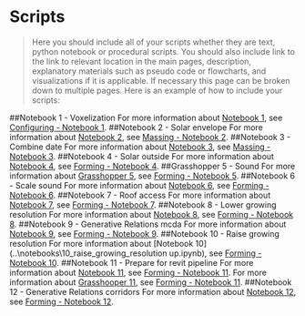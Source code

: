 # Scripts

> Here you should include all of your scripts whether they are text, python notebook or procedural scripts. You should also include link to the link to relevant location in the main pages, description, explanatory materials such as pseudo code or flowcharts, and visualizations if it is applicable. If necessary this page can be broken down to multiple pages. Here is an example of how to include your scripts:

<!-- ``` python
edges = []
for cell_neigh in cell_neighbors:
    cell = cell_neigh[0]
    for neigh in cell_neigh[1:]:
        if neigh != -1 and neigh > cell:
            edges.append((cell, neigh))
``` -->


##Notebook 1 - Voxelization
For more information about [Notebook 1](..\notebooks\01_voxelization.ipynb), see [Configuring - Notebook 1](/a2.2_Notebook1/).
##Notebook 2 - Solar envelope
For more information about [Notebook 2](..\notebooks\02_solar_envelope.ipynb), see [Massing - Notebook 2](/a3.2_Notebook2/).
##Notebook 3 - Combine date
For more information about [Notebook 3](..\notebooks\03_combine_data.ipynb), see [Massing - Notebook 3](/a3.2_Notebook3/).
##Notebook 4 - Solar outside
For more information about [Notebook 4](..\notebooks\04_solar_outside.ipynb), see [Forming - Notebook 4](/a4.2_Notebook4/).
##Grasshopper 5 - Sound
For more information about [Grasshopper 5](..\notebooks\05_sound.gh), see [Forming - Notebook 5](/a4.2_Notebook5/).
##Notebook 6 - Scale sound
For more information about [Notebook 6](..\notebooks\06_scale_sound.ipynb), see [Forming - Notebook 6](/a4.2_Notebook6/).
##Notebook 7 - Roof access
For more information about [Notebook 7](..\notebooks\07_roof_access.ipynb), see [Forming - Notebook 7](/a4.2_Notebook7/).
##Notebook 8 - Lower growing resolution
For more information about [Notebook 8](..\notebooks\08_lower_growing_resolution.ipynb), see [Forming - Notebook 8](/a4.2_Notebook8/).
##Notebook 9 - Generative Relations mcda
For more information about [Notebook 9](..\notebooks\09_generative_relations_mcda.ipynb), see [Forming - Notebook 9](/a4.2_Notebook9/).
##Notebook 10 - Raise growing resolution
For more information about [Notebook 10](..\notebooks\10_raise_growing_resolution up.ipynb), see [Forming - Notebook 10](/a4.2_Notebook10/).
##Notebook 11 - Prepare for revit pipeline
For more information about [Notebook 11](..\notebooks\11_prepare_revit_pipeline.ipynb), see [Forming - Notebook 11](/a4.2_Notebook11/).
For more information about [Grasshooper 11](..\notebooks\11_revit_pipeline.gh), see [Forming - Notebook 11](/a4.2_Notebook11/).
##Notebook 12 - Generative Relations corridors
For more information about [Notebook 12](..\notebooks\12_generative_relations_corridors.ipynb), see [Forming - Notebook 12](/a4.2_Notebook12/).